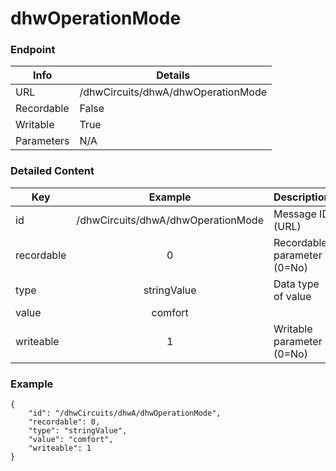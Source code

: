 # dhwOperationMode



### Endpoint

| Info  | Details |
| ------------- | ------------- |
| URL   | /dhwCircuits/dhwA/dhwOperationMode   |
| Recordable   | False   |
| Writable   | True   |
| Parameters  | N/A  |

### Detailed Content

|  Key  | Example | Description |
| ------------- | :------: | ------------------------------ |
|  id | /dhwCircuits/dhwA/dhwOperationMode | Message ID (URL) |
|  recordable | 0 | Recordable parameter (0=No) |
|  type | stringValue | Data type of value |
|  value | comfort |  |
|  writeable | 1 | Writable parameter (0=No) |



### Example
```
{
    "id": "/dhwCircuits/dhwA/dhwOperationMode",
    "recordable": 0,
    "type": "stringValue",
    "value": "comfort",
    "writeable": 1
}
```
